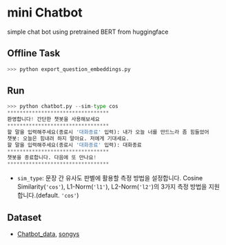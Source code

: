 # mini Chatbot
simple chat bot using pretrained BERT from huggingface


## Offline Task
```python
>>> python export_question_embeddings.py
```

## Run
```python
>>> python chatbot.py --sim-type cos
*********************************
환영합니다! 간단한 챗봇을 사용해보세요
*********************************
할 말을 입력해주세요(종료시 '대화종료' 입력): 내가 오늘 너를 만드느라 좀 힘들었어 
챗봇: 오늘은 힘내려 하지 말아요. 저에게 기대세요.
할 말을 입력해주세요(종료시 '대화종료' 입력): 대화종료 
*********************************
챗봇을 종료합니다. 다음에 또 만나요!
*********************************
```
- `sim_type`: 문장 간 유사도 판별에 활용할 측정 방법을 설정합니다. Cosine Similarity(`'cos'`), L1-Norm(`'l1'`), L2-Norm(`'l2'`)의 3가지 측정 방법을 지원합니다.(default. `'cos'`)

## Dataset
- [Chatbot_data](https://github.com/songys/Chatbot_data), [songys](https://github.com/songys)